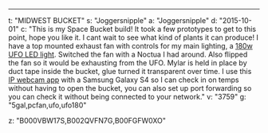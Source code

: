 ---
t: "MIDWEST BUCKET"
s: "Joggersnipple"
a: "Joggersnipple"
d: "2015-10-01"
c: "This is my Space Bucket build! It took a few prototypes to get to this point, hope you like it. I cant wait to see what kind of plants it can produce! I have a top mounted exhaust fan with controls for my main lighting, a <a href='https://amzn.to/36NO5zr'>180w UFO LED light</a>. Switched the fan with a Noctua I had around. Also flipped the fan so it would be exhausting from the UFO. Mylar is held in place by duct tape inside the bucket, glue turned it transparent over time. I use this <a href='https://play.google.com/store/apps/details?id=com.pas.webcam'>IP webcam app</a> with a Samsung Galaxy S4 so I can check in on temps without having to open the bucket, you can also set up port forwarding so you can check it without being connected to your network."
v: "3759"
g: "5gal,pcfan,ufo,ufo180"

z: "B000VBW17S,B002QVFN7G,B00FGFW0XO"

